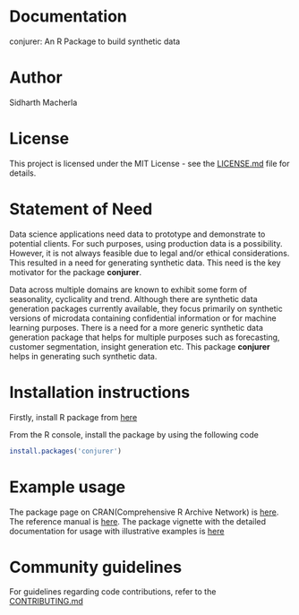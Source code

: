 # Documentation
conjurer: An R Package to build synthetic data

# Author
Sidharth Macherla
# License
This project is licensed under the MIT License - see the
[LICENSE.md](https://github.com/SidharthMacherla/conjurer/blob/developPaper/LICENSE.md) file for details.
# Statement of Need
Data science applications need data to prototype and demonstrate to potential clients. For such purposes, using production data is a possibility. However, it is not always feasible due to legal and/or ethical considerations. This resulted in a need for generating synthetic data. This need is the key motivator for the package **conjurer**.

Data across multiple domains are known to exhibit some form of seasonality, cyclicality and trend. Although there are synthetic data generation packages currently available, they focus primarily on synthetic versions of microdata containing confidential information or for machine learning purposes. There is a need for a more generic synthetic data generation package that helps for multiple purposes such as forecasting, customer segmentation, insight generation etc. This package **conjurer** helps in generating such synthetic data.

# Installation instructions
Firstly, install R package from [here](https://cran.r-project.org/bin/windows/base/old/3.5.3/)

From the R console, install the package by using the following code
``` R
install.packages('conjurer')
```

# Example usage
The package page on CRAN(Comprehensive R Archive Network) is [here](https://cran.r-project.org/web/packages/conjurer/index.html). The reference manual is [here](https://cran.r-project.org/web/packages/conjurer/conjurer.pdf). The package vignette with the detailed documentation for usage with illustrative examples is [here](https://cran.r-project.org/web/packages/conjurer/vignettes/introduction_to_conjurer.html)

# Community guidelines
For guidelines regarding code contributions, refer to the [CONTRIBUTING.md](https://github.com/SidharthMacherla/conjurer/blob/developPaper/CONTRIBUTING.md)
